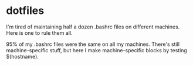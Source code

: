 dotfiles
================

I'm tired of maintaining half a dozen .bashrc files on different machines. Here is one to rule them all.

95% of my .bashrc files were the same on all my machines. There's still machine-specific stuff, but here I make machine-specific blocks by testing $(hostname).
